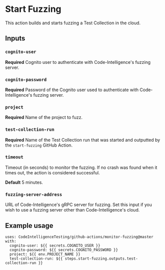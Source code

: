 # Start Fuzzing

This action builds and starts fuzzing a Test Collection in the cloud.

## Inputs

### `cognito-user`

**Required** Cognito user to authenticate with Code-Intelligence's fuzzing server.

### `cognito-password`

**Required** Password of the Cognito user used to authenticate with Code-Intelligence's fuzzing server.

### `project`

**Required** Name of the project to fuzz.

### `test-collection-run`

**Required** Name of the Test Collection run that was started and outputted by the `start-fuzzing` GitHub Action.

### `timeout`

Timeout (in seconds) to monitor the fuzzing. If no crash was found when it times out, the action is considered successful.

**Default** 5 minutes.

### `fuzzing-server-address`

URL of Code-Intelligence's gRPC server for fuzzing.
Set this input if you wish to use a fuzzing server other than Code-Intelligence's cloud.

## Example usage

```
uses: CodeIntelligenceTesting/github-actions/monitor-fuzzing@master
with:
  cognito-user: ${{ secrets.COGNITO_USER }}
  cognito-password: ${{ secrets.COGNITO_PASSWORD }}
  project: ${{ env.PROJECT_NAME }}
  test-collection-run: ${{ steps.start-fuzzing.outputs.test-collection-run }}
```
